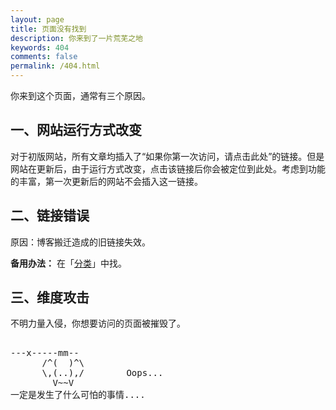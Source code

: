 ```yaml
---
layout: page
title: 页面没有找到
description: 你来到了一片荒芜之地
keywords: 404
comments: false
permalink: /404.html
---
```


你来到这个页面，通常有三个原因。

## 一、网站运行方式改变

对于初版网站，所有文章均插入了“如果你第一次访问，请点击此处”的链接。但是网站在更新后，由于运行方式改变，点击该链接后你会被定位到此处。考虑到功能的丰富，第一次更新后的网站不会插入这一链接。

## 二、链接错误

原因：博客搬迁造成的旧链接失效。

**备用办法：** 在「[分类](/categories/)」中找。

## 三、维度攻击

不明力量入侵，你想要访问的页面被摧毁了。

<!----------------------------------------------------------------
         mm
      /^(  )^\                     Ascii arts included in this page:
      \,(..),/                     - R2D2, provided by: http://www.chris.com/
        V~~V                       - Texts, generated from: http://www.network-science.de/ascii/  
                                   http:// cnfeat.github.io
            
------------------------------------------------------------------>

  <style>
    pre {
          background: none;
          border: none;
    }
  </style>

  <pre>         
---x-----mm--
      /^(  )^\
      \,(..),/        Oops...
        V~~V                     
一定是发生了什么可怕的事情....
    </pre>
